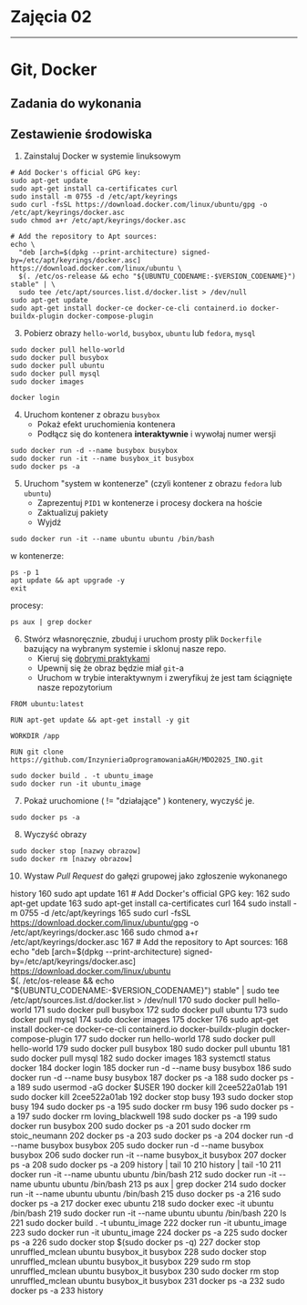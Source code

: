 # Zajęcia 02

---

# Git, Docker

## Zadania do wykonania

## Zestawienie środowiska

1. Zainstaluj Docker w systemie linuksowym

```
# Add Docker's official GPG key:
sudo apt-get update
sudo apt-get install ca-certificates curl
sudo install -m 0755 -d /etc/apt/keyrings
sudo curl -fsSL https://download.docker.com/linux/ubuntu/gpg -o /etc/apt/keyrings/docker.asc
sudo chmod a+r /etc/apt/keyrings/docker.asc

# Add the repository to Apt sources:
echo \
  "deb [arch=$(dpkg --print-architecture) signed-by=/etc/apt/keyrings/docker.asc] https://download.docker.com/linux/ubuntu \
  $(. /etc/os-release && echo "${UBUNTU_CODENAME:-$VERSION_CODENAME}") stable" | \
  sudo tee /etc/apt/sources.list.d/docker.list > /dev/null
sudo apt-get update
sudo apt-get install docker-ce docker-ce-cli containerd.io docker-buildx-plugin docker-compose-plugin
```
3. Pobierz obrazy `hello-world`, `busybox`, `ubuntu` lub `fedora`, `mysql`
```
sudo docker pull hello-world
sudo docker pull busybox
sudo docker pull ubuntu
sudo docker pull mysql
sudo docker images
```

```
docker login
```

4. Uruchom kontener z obrazu `busybox`
   - Pokaż efekt uruchomienia kontenera
   - Podłącz się do kontenera **interaktywnie** i wywołaj numer wersji

```
sudo docker run -d --name busybox busybox
sudo docker run -it --name busybox_it busybox
sudo docker ps -a
```


5. Uruchom "system w kontenerze" (czyli kontener z obrazu `fedora` lub `ubuntu`)
   - Zaprezentuj `PID1` w kontenerze i procesy dockera na hoście
   - Zaktualizuj pakiety
   - Wyjdź

```
sudo docker run -it --name ubuntu ubuntu /bin/bash
```

w kontenerze:
```
ps -p 1
apt update && apt upgrade -y
exit
```
procesy:
```
ps aux | grep docker
```


6. Stwórz własnoręcznie, zbuduj i uruchom prosty plik `Dockerfile` bazujący na wybranym systemie i sklonuj nasze repo.
   - Kieruj się [dobrymi praktykami](https://docs.docker.com/develop/develop-images/dockerfile_best-practices/)
   - Upewnij się że obraz będzie miał `git`-a
   - Uruchom w trybie interaktywnym i zweryfikuj że jest tam ściągnięte nasze repozytorium

```
FROM ubuntu:latest

RUN apt-get update && apt-get install -y git

WORKDIR /app

RUN git clone https://github.com/InzynieriaOprogramowaniaAGH/MDO2025_INO.git
```

```
sudo docker build . -t ubuntu_image
sudo docker run -it ubuntu_image
```


7. Pokaż uruchomione ( != "działające" ) kontenery, wyczyść je.
```
sudo docker ps -a
```

8. Wyczyść obrazy
```
sudo docker stop [nazwy obrazow]
sudo docker rm [nazwy obrazow]
```

10. Wystaw *Pull Request* do gałęzi grupowej jako zgłoszenie wykonanego

history
160  sudo apt update
  161  # Add Docker's official GPG key:
  162  sudo apt-get update
  163  sudo apt-get install ca-certificates curl
  164  sudo install -m 0755 -d /etc/apt/keyrings
  165  sudo curl -fsSL https://download.docker.com/linux/ubuntu/gpg -o /etc/apt/keyrings/docker.asc
  166  sudo chmod a+r /etc/apt/keyrings/docker.asc
  167  # Add the repository to Apt sources:
  168  echo   "deb [arch=$(dpkg --print-architecture) signed-by=/etc/apt/keyrings/docker.asc] https://download.docker.com/linux/ubuntu \
  $(. /etc/os-release && echo "${UBUNTU_CODENAME:-$VERSION_CODENAME}") stable" |   sudo tee /etc/apt/sources.list.d/docker.list > /dev/null
  170  sudo docker pull hello-world
  171  sudo docker pull busybox
  172  sudo docker pull ubuntu
  173  sudo docker pull mysql
  174  sudo docker images
  175  docker
  176  sudo apt-get install docker-ce docker-ce-cli containerd.io docker-buildx-plugin docker-compose-plugin
  177  sudo docker run hello-world
  178  sudo docker pull hello-world
  179  sudo docker pull busybox
  180  sudo docker pull ubuntu
  181  sudo docker pull mysql
  182  sudo docker images
  183  systemctl status docker
  184  docker login
  185  docker run -d --name busy busybox
  186  sudo docker run -d --name busy busybox
  187  docker ps -a
  188  sudo docker ps -a
  189  sudo usermod -aG docker $USER
  190  docker kill 2cee522a01ab
  191  sudo docker kill 2cee522a01ab
  192  docker stop busy
  193  sudo docker stop busy
  194  sudo docker ps -a
  195  sudo docker rm busy
  196  sudo docker ps -a
  197  sudo docker rm loving_blackwell
  198  sudo docker ps -a
  199  sudo docker run busybox
  200  sudo docker ps -a
  201  sudo docker rm stoic_neumann
  202  docker ps -a
  203  sudo docker ps -a
  204  docker run -d --name busybox busybox
  205  sudo docker run -d --name busybox busybox
  206  sudo docker run -it --name busybox_it busybox
  207  docker ps -a
  208  sudo docker ps -a
  209  history | tail 10
  210  history | tail -10
  211  docker run -it --name ubuntu ubuntu /bin/bash
  212  sudo docker run -it --name ubuntu ubuntu /bin/bash
  213  ps aux | grep docker
  214  sudo docker run -it --name ubuntu ubuntu /bin/bash
  215  duso docker ps -a
  216  sudo docker ps -a
  217  docker exec ubuntu
  218  sudo docker exec -it ubuntu /bin/bash
  219  sudo docker run -it --name ubuntu ubuntu /bin/bash
  220  ls
  221  sudo docker build . -t ubuntu_image
  222  docker run -it ubuntu_image
  223  sudo docker run -it ubuntu_image
  224  docker ps -a
  225  sudo docker ps -a
  226  sudo docker stop $(sudo docker ps -q)
  227  docker stop unruffled_mclean ubuntu busybox_it busybox
  228  sudo docker stop unruffled_mclean ubuntu busybox_it busybox
  229  sudo rm stop unruffled_mclean ubuntu busybox_it busybox
  230  sudo docker rm stop unruffled_mclean ubuntu busybox_it busybox
  231  docker ps -a
  232  sudo docker ps -a
  233  history